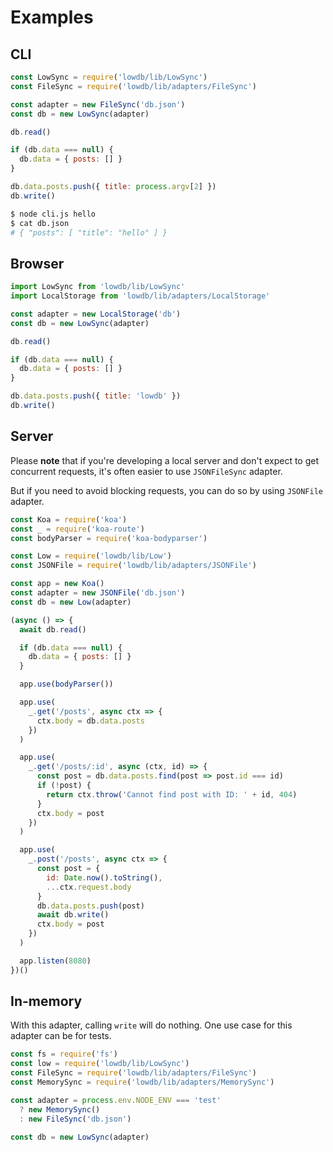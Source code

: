 # Examples

## CLI

```js
const LowSync = require('lowdb/lib/LowSync')
const FileSync = require('lowdb/lib/adapters/FileSync')

const adapter = new FileSync('db.json')
const db = new LowSync(adapter)

db.read()

if (db.data === null) {
  db.data = { posts: [] }
}

db.data.posts.push({ title: process.argv[2] })
db.write()
```

```sh
$ node cli.js hello
$ cat db.json
# { "posts": [ "title": "hello" ] }
```

## Browser

```js
import LowSync from 'lowdb/lib/LowSync'
import LocalStorage from 'lowdb/lib/adapters/LocalStorage'

const adapter = new LocalStorage('db')
const db = new LowSync(adapter)

db.read()

if (db.data === null) {
  db.data = { posts: [] }
}

db.data.posts.push({ title: 'lowdb' })
db.write()
```

## Server

Please __note__ that if you're developing a local server and don't expect to get concurrent requests, it's often easier to use `JSONFileSync` adapter.

But if you need to avoid blocking requests, you can do so by using `JSONFile` adapter.

```js
const Koa = require('koa')
const _ = require('koa-route')
const bodyParser = require('koa-bodyparser')

const Low = require('lowdb/lib/Low')
const JSONFile = require('lowdb/lib/adapters/JSONFile')

const app = new Koa()
const adapter = new JSONFile('db.json')
const db = new Low(adapter)

(async () => {
  await db.read()

  if (db.data === null) {
    db.data = { posts: [] }
  }

  app.use(bodyParser())

  app.use(
    _.get('/posts', async ctx => {
      ctx.body = db.data.posts
    })
  )

  app.use(
    _.get('/posts/:id', async (ctx, id) => {
      const post = db.data.posts.find(post => post.id === id)
      if (!post) {
        return ctx.throw('Cannot find post with ID: ' + id, 404)
      }
      ctx.body = post
    })
  )

  app.use(
    _.post('/posts', async ctx => {
      const post = {
        id: Date.now().toString(),
        ...ctx.request.body
      }
      db.data.posts.push(post)
      await db.write()
      ctx.body = post
    })
  )

  app.listen(8080)
})()
```

## In-memory

With this adapter, calling `write` will do nothing. One use case for this adapter can be for tests.

```js
const fs = require('fs')
const low = require('lowdb/lib/LowSync')
const FileSync = require('lowdb/lib/adapters/FileSync')
const MemorySync = require('lowdb/lib/adapters/MemorySync')

const adapter = process.env.NODE_ENV === 'test'
  ? new MemorySync()
  : new FileSync('db.json')

const db = new LowSync(adapter)
```
